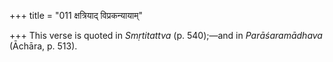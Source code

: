 +++
title = "011 क्षत्रियाद् विप्रकन्यायाम्"

+++
This verse is quoted in *Smṛtitattva* (p. 540);—and in *Parāśaramādhava*
(Āchāra, p. 513).


